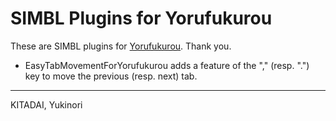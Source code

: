 SIMBL Plugins for Yorufukurou
==================================

These are SIMBL plugins for [Yorufukurou](https://sites.google.com/site/yorufukurou/).
Thank you.

- EasyTabMovementForYorufukurou
adds a feature of the "," (resp. ".") key to move the previous (resp. next) tab.

---
KITADAI, Yukinori

